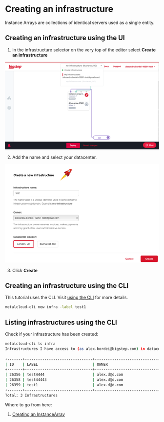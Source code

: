 # Creating an infrastructure

Instance Arrays are collections of identical servers used as a single entity.

## Creating an infrastructure using the UI

1. In the infrastructure selector on the very top of the editor select **Create an infrastructure**

![](/assets/guides/creating_an_infrastructure1.png)


2. Add the name and select your datacenter.


![](/assets/guides/creating_an_infrastructure2.png)


3. Click **Create**

## Creating an infrastructure using the CLI

This tutorial uses the CLI. Visit [using the CLI](/guides/using_the_cli) for more details.


 ```bash
 metalcloud-cli new infra -label test1
 ```

## Listing infrastructures using the CLI

Check if your infrastructure has been created:

 ```bash
metalcloud-cli ls infra
Infrastructures I have access to (as alex.bordei@bigstep.com) in datacenter uk-reading

+-------+-------------------------------+----------------------------------+-----------+---------+--------------+
| ID    | LABEL                         | OWNER                            | REL.      | STATUS  | DATACENTER   |
+-------+-------------------------------+----------------------------------+-----------+---------+--------------+
| 26356 | test4444                      | alex.d@d.com                     | OWNER     | ordered | uk-reading   |
| 26358 | test44443                     | alex.d@d.com                     | OWNER     | ordered | uk-reading   |
| 26359 | test1                         | alex.d@d.com                     | OWNER     | ordered | uk-reading   |
+-------+-------------------------------+----------------------------------+-----------+---------+--------------+
Total: 3 Infrastructures
 ```


Where to go from here:
1. [Creating an InstanceArray](/guides/creating_an_instance_array)
